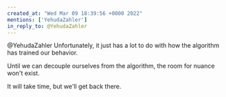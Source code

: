 ```yaml
---
created_at: "Wed Mar 09 18:39:56 +0000 2022"
mentions: ['YehudaZahler']
in_reply_to: @YehudaZahler
---
```


@YehudaZahler Unfortunately,  it just has a lot to do with how the algorithm has trained our behavior.

Until we can decouple ourselves from the algorithm, the room for nuance won't exist.

It will take time, but we'll get back there.